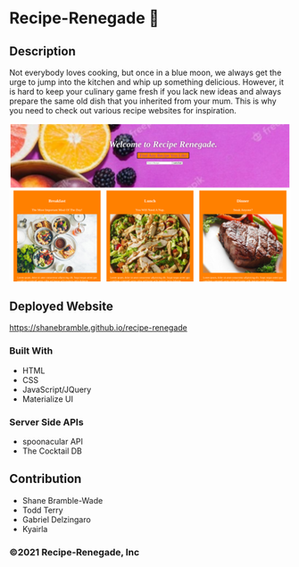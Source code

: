 # Recipe-Renegade 🍝

## Description

Not everybody loves cooking, but once in a blue moon, we always get the urge to
jump into the kitchen and whip up something delicious. However, it is hard to
keep your culinary game fresh if you lack new ideas and always prepare the same
old dish that you inherited from your mum. This is why you need to check out
various recipe websites for inspiration.

![Recipe Renegade](assets/images/rr.png)

## Deployed Website

<https://shanebramble.github.io/recipe-renegade>

### Built With

* HTML
* CSS
* JavaScript/JQuery
* Materialize UI

### Server Side APIs

* spoonacular API
* The Cocktail DB

## Contribution

* Shane Bramble-Wade
* Todd Terry
* Gabriel Delzingaro
* Kyairla

### ©️2021 Recipe-Renegade, Inc
